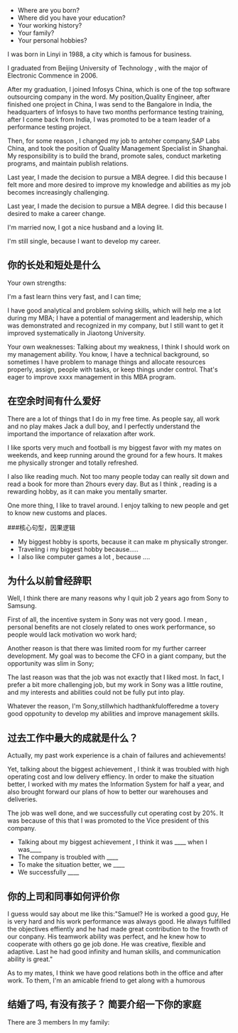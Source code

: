 + Where are you born?
+ Where did you have your education?
+ Your working history?
+ Your family?
+ Your personal hobbies?

I was born in Linyi in 1988, a city which is famous for business.

I graduated from Beijing University of Technology , with the major of Electronic Commence in 2006.

After my graduation, I joined Infosys China, which is one of the top software outsourcing company in the word. My position,Quality Engineer, 
after finished one project in China, I was send to the Bangalore in India, the headquarters of Infosys to have two months performance testing
training, after I come back from India, I was promoted to be a team leader of a performance testing project. 

Then, for some reason , I changed my job to antoher company,SAP Labs China, and took the position of Quality Management Specialist in Shanghai.
My responsibility is to build the brand, promote sales, conduct marketing programs, and maintain publish relations.

Last year, I made the decision to pursue a MBA degree. I did this because I felt more and more desired to improve my knowledge and abilities
as my job becomes increasingly challenging.

Last year, I made the decision to pursue a MBA degree. I did this because I desired to make a career change.

I'm married now, I got a nice husband and a loving lit.

I'm still single, because I want to develop my career.

## 你的长处和短处是什么
Your own strengths:

I'm a fast learn thins very fast, and I can time;

I have good analytical and problem solving skills, which will help me a lot during my MBA; I have a potential of managerment and leadership, which was demonstrated and recognized in my company, but I still want to get it improved systematically in Jiaotong University.

Your own weaknesses:
Talking about my weakness, I think I should work on my management ability. You know, I have a technical background, so sometimes I have problem to manage things and allocate resources properly, assign, people with tasks, or keep things under control. That's eager to improve xxxx management in this MBA program.

## 在空余时间有什么爱好
There are a lot of things that I do in my free time. As people say, all work and no play makes Jack a dull boy, and I perfectly understand the importand the importance of relaxation after work.

I like sports very much and football is my biggest favor with my mates on weekends, and keep running around the ground for a 
few hours. It makes me physically stronger and totally refreshed.

I also like reading much. Not too many people today can really sit down and read a book for more than 2hours every day. But as I think , reading is a rewarding hobby, as it can make you mentally smarter.

One more thing, I like to travel around. I enjoy talking to new people and get to know new customs and places.

###核心句型，因果逻辑
+ My biggest hobby is sports, because it can make m physically stronger.
+ Traveling i my biggest hobby because.....
+ I also like computer games a lot , because ....

## 为什么以前曾经辞职
Well, I think there are many reasons why I quit job 2 years ago from Sony to Samsung.

First of all, the incentive system in Sony was not very good. I mean , personal benefits are not closely related to ones work performance, so people would lack motivation wo work hard; 

Another reason is that there was limited room for my further carreer development. My goal was to become the CFO in a giant company, but the opportunity was slim in Sony;

The last reason was that the job was not exactly that I liked most. In fact, I prefer a bit more challenging job, but my work in Sony was a little routine, and my interests and abilities could not be fully put into play.

Whatever the reason, I'm Sony,stillwhich hadthankfulofferedme a tovery good oppotunity to develop my abilities and improve management skills.

## 过去工作中最大的成就是什么？
Actually, my past work experience is a chain of failures and achievements!

Yet, talking about the biggest achievement , I think it was troubled with high operating cost and low delivery effiency. In order to make the situation better, I worked with my mates the Information System for half a year, and also brought forward our plans of how to better our warehouses and deliveries.

The job was well done, and we successfully cut operating cost by 20%. It was because of this that I was promoted to the Vice president of this company.

+ Talking about my biggest achievement , I think it was ____ when I was____
+ The company is troubled with ____
+ To make the situation better, we ____
+ We successfully ____

## 你的上司和同事如何评价你
I guess would say about me like this:"Samuel? He is worked a good guy, He is very hard and his work performance was always good. He always fulfilled the objectives effiently and he had made great contribution to the frowth of our conpany. His teamwork ability was perfect, and he knew how to cooperate with others go ge job done.  He was creative, flexible and adaptive. Last he had good infinity and human skills, and communication ability is great."

As to my mates, I think we have good relations both in the office and after work. To them, I'm an amicable friend to get along with a humorous
 
 ## 结婚了吗, 有没有孩子？ 简要介绍一下你的家庭
 There are 3 members In my family: 
 
